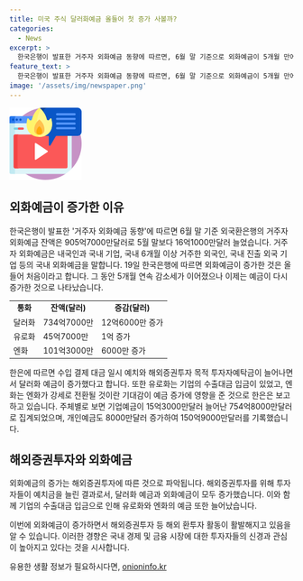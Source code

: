 ```yaml
---
title: 미국 주식 달러화예금 올들어 첫 증가 사볼까?
categories:
  - News
excerpt: >
  한국은행이 발표한 거주자 외화예금 동향에 따르면, 6월 말 기준으로 외화예금이 5개월 만에 증가했다. 특히 달러화 예금이 처음으로 늘어난 것으로 나타났으며, 해외증권투자를 위한 예치금 증가가 주요 이유로 지목되었다. 전반적으로 달러화 예금 외에도 유로화와 엔화의 예금이 늘고, 기업과 개인의 예금도 증가했다는 것이 포착되었다. 이는 해외증권투자 등을 위한 예탁금 증가와 관련이 있는 것으로 보여, 시장 전반의 흐름을 반영하는 결과로 분석된다.
feature_text: >
  한국은행이 발표한 거주자 외화예금 동향에 따르면, 6월 말 기준으로 외화예금이 5개월 만에 증가했다. 특히 달러화 예금이 처음으로 늘어난 것으로 나타났으며, 해외증권투자를 위한 예치금 증가가 주요 이유로 지목되었다. 전반적으로 달러화 예금 외에도 유로화와 엔화의 예금이 늘고, 기업과 개인의 예금도 증가했다는 것이 포착되었다. 이는 해외증권투자 등을 위한 예탁금 증가와 관련이 있는 것으로 보여, 시장 전반의 흐름을 반영하는 결과로 분석된다.
image: '/assets/img/newspaper.png'
---
```


<p><img src="/assets/img/news.png" alt="rentncar 속보" /></p>

<h2 data-ke-size="size26">외화예금이 증가한 이유</h2>

<p data-ke-size="size16">한국은행이 발표한 '거주자 외화예금 동향'에 따르면 6월 말 기준 외국환은행의 거주자 외화예금 잔액은 905억7000만달러로 5월 말보다 16억1000만달러 늘었습니다. 거주자 외화예금은 내국인과 국내 기업, 국내 6개월 이상 거주한 외국인, 국내 진출 외국 기업 등의 국내 외화예금을 말합니다. 19일 한국은행에 따르면 외화예금이 증가한 것은 올들어 처음이라고 합니다. 그 동안 5개월 연속 감소세가 이어졌으나 이제는 예금이 다시 증가한 것으로 나타났습니다.</p>

<table>
    <tr>
        <td style="text-align: center; height: 17px;"><b>통화</b></td>
        <td style="text-align: center; height: 17px;"><b>잔액(달러)</b></td>
        <td style="text-align: center; height: 17px;"><b>증감(달러)</b></td>
    </tr>
    <tr>
        <td>달러화</td>
        <td>734억7000만</td>
        <td>12억6000만 증가</td>
    </tr>
    <tr>
        <td>유로화</td>
        <td>45억7000만</td>
        <td>1억 증가</td>
    </tr>
    <tr>
        <td>엔화</td>
        <td>101억3000만</td>
        <td>6000만 증가</td>
    </tr>
</table>

<p data-ke-size="size16">한은에 따르면 수입 결제 대금 일시 예치와 해외증권투자 목적 투자자예탁금이 늘어나면서 달러화 예금이 증가했다고 합니다. 또한 유로화는 기업의 수출대금 입금이 있었고, 엔화는 엔화가 강세로 전환될 것이란 기대감이 예금 증가에 영향을 준 것으로 한은은 보고하고 있습니다. 주체별로 보면 기업예금이 15억3000만달러 늘어난 754억8000만달러로 집계되었으며, 개인예금도 8000만달러 증가하여 150억9000만달러를 기록했습니다.</p>

<h2 data-ke-size="size26">해외증권투자와 외화예금</h2>

<p data-ke-size="size16">외화예금의 증가는 해외증권투자에 따른 것으로 파악됩니다. 해외증권투자를 위해 투자자들이 예치금을 늘린 결과로서, 달러화 예금과 외화예금이 모두 증가했습니다. 이와 함께 기업의 수출대금 입금으로 인해 유로화와 엔화의 예금 또한 늘어났습니다.</p>

<p data-ke-size="size16">이번에 외화예금이 증가하면서 해외증권투자 등 해외 환투자 활동이 활발해지고 있음을 알 수 있습니다. 이러한 경향은 국내 경제 및 금융 시장에 대한 투자자들의 신경과 관심이 높아지고 있다는 것을 시사합니다.</p>
유용한 생활 정보가 필요하시다면, <a href="https://onioninfo.kr" rel="dofollow">onioninfo.kr</a>


